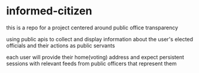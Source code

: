 # informed-citizen

this is a repo for a project centered around public office transparency

using public apis to collect and display information about the user's elected officials
and their actions as public servants

each user will provide their home(voting) address and expect persistent sessions with relevant feeds from
public officers that represent them
